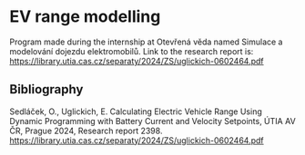 # EV range modelling
Program made during the internship at Otevřená věda named Simulace a modelování dojezdu elektromobilů. Link to the research report is: https://library.utia.cas.cz/separaty/2024/ZS/uglickich-0602464.pdf

## Bibliography
Sedláček, O., Uglickich, E. Calculating Electric Vehicle Range Using Dynamic Programming with Battery Current and Velocity Setpoints, ÚTIA AV ČR, Prague 2024, Research report 2398. https://library.utia.cas.cz/separaty/2024/ZS/uglickich-0602464.pdf
